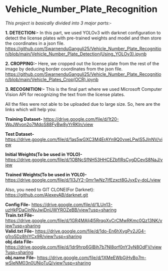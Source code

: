 # Vehicle_Number_Plate_Recognition

*This project is basically divided into 3 major parts*:-
<br>

**1. DETECTION:-** In this part, we used YOLOv3 with darknet configuration to detect the license plates with pre-trained weights and model and then store the coordinates in a json file. https://github.com/SwarnenduGanguli25/Vehicle_Number_Plate_Recognition/blob/main/Vehicle_Number_Plate_Detection(Using_YOLOv3).ipynb
<br>

**2. CROPPING:-** Here, we cropped out the license plate from the rest of the image by deducing border coordinates from the json file. https://github.com/SwarnenduGanguli25/Vehicle_Number_Plate_Recognition/blob/main/Vehicle_Plates_Crop(OCR).ipynb
<br>

**3. RECOGNITION:-** This is the final part where we used Microsoft Computer Vision API for recognizing the text from the license plates.
<br>

All the files were not able to be uploaded due to large size. So, here are the links which will help you:
<br>

**Training Dataset-** https://drive.google.com/file/d/1t20-WpJWvon2o7MdoS88FyBw8yYrRKln/view
<!-- -->
**Test Dataset-** https://drive.google.com/file/d/1as5wGXC3M4ErAYn9Q0vxeLPwlS5JInNV/view
<br>

**Initial Weights(To be used in YOLO)-** https://drive.google.com/file/d/1OBNcSfNH53HHCEZbfIRsCygDCevS8NaJ/view
<br>

**Trained Weights(To be used in YOLO)-** https://drive.google.com/file/d/1I3JY2-0mr1wNz7ifEzxct8GJyxEy-doL/view
<br>

Also, you need to GIT CLONE(For Darknet): https://github.com/AlexeyAB/darknet.git
<br>

**Config File-** https://drive.google.com/file/d/1LUn13-uzHkPDaCjnNvJwiDnUWYROZeBB/view?usp=sharing  
**Train.txt File-** https://drive.google.com/file/d/1GR4MAlj4l5RrqqXvCrCMwRKmc0Qz13NK/view?usp=sharing  
**Valid.txt File-** https://drive.google.com/file/d/1do-En6hXvgPv2JG4-g1ro5Dz8hlYCx9R/view?usp=sharing  
**obj.data File-** https://drive.google.com/file/d/1dr9hrp6GlBih7b7Nl8orf0nY3yN8OdFV/view?usp=sharing  
**obj.name File-** https://drive.google.com/file/d/1XMeEWbGjHvBo7m-wSIeNM03n0UNioTuQ/view?usp=sharing
